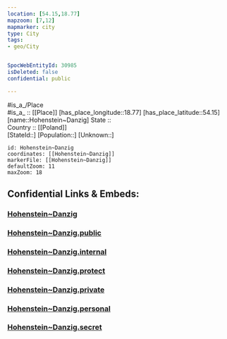```yaml
---
location: [54.15,18.77] 
mapzoom: [7,12] 
mapmarker: city 
type: City
tags:
- geo/City


SpocWebEntityId: 30985
isDeleted: false
confidential: public

---
```

#is_a_/Place  
#is_a_ :: [[Place]] 
[has_place_longitude::18.77] 
[has_place_latitude::54.15] 
[name::Hohenstein~Danzig] 
State ::  
Country :: [[Poland]]  
[StateId::] 
[Population::] 
[Unknown::] 


```leaflet
id: Hohenstein~Danzig
coordinates: [[Hohenstein~Danzig]] 
markerFile: [[Hohenstein~Danzig]] 
defaultZoom: 11 
maxZoom: 18
```


## Confidential Links & Embeds: 

### [Hohenstein~Danzig](/_Standards/Earth/Continent/Europe/Europe~East/Poland/Provinces~Poland/Pomeranian/City/Hohenstein~Danzig.md) 

### [Hohenstein~Danzig.public](/_public/Earth/Continent/Europe/Europe~East/Poland/Provinces~Poland/Pomeranian/City/Hohenstein~Danzig.public.md) 

### [Hohenstein~Danzig.internal](/_internal/Earth/Continent/Europe/Europe~East/Poland/Provinces~Poland/Pomeranian/City/Hohenstein~Danzig.internal.md) 

### [Hohenstein~Danzig.protect](/_protect/Earth/Continent/Europe/Europe~East/Poland/Provinces~Poland/Pomeranian/City/Hohenstein~Danzig.protect.md) 

### [Hohenstein~Danzig.private](/_private/Earth/Continent/Europe/Europe~East/Poland/Provinces~Poland/Pomeranian/City/Hohenstein~Danzig.private.md) 

### [Hohenstein~Danzig.personal](/_personal/Earth/Continent/Europe/Europe~East/Poland/Provinces~Poland/Pomeranian/City/Hohenstein~Danzig.personal.md) 

### [Hohenstein~Danzig.secret](/_secret/Earth/Continent/Europe/Europe~East/Poland/Provinces~Poland/Pomeranian/City/Hohenstein~Danzig.secret.md)

